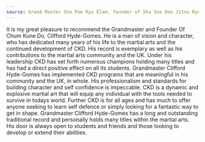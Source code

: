 ```yaml
---
source: Grand Master Sha Poe Ryu Elam, founder of Sha Soo Doo Jitsu Ryu USA
---
```

It is my great pleasure to recommend the Grandmaster and Founder Of Chum Kune Do, Clifford Hyde-Gomes. He is a man of vision and character, who has dedicated many years of his life to the martial arts and the continued development of CKD. His record is exemplary as well as his contributions to the martial arts community and the UK. Under his leadership CKD has set forth numerous champions holding many titles and has had a direct positive effect on all its students. Grandmaster Clifford Hyde-Gomes has implemented CKD programs that are meaningful in his community and the UK, in whole. His professionalism and standards for building character and self confidence is impeccable. CKD is a dynamic and explosive martial art that will equip any individual with the tools needed to survive in todays world. Further CKD is for all ages and has much to offer anyone seeking to learn self defence or simply looking for a fantastic way to get in shape. Grandmaster Clifford Hyde-Gomes has a long and outstanding traditional record and personally holds many titles within the martial arts. His door is always open to students and friends and those looking to develop or extend their abilities.
